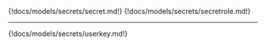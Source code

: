 {!docs/models/secrets/secret.md!}
{!docs/models/secrets/secretrole.md!}

---

{!docs/models/secrets/userkey.md!}
